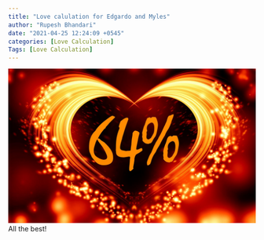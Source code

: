 ```yaml
---
title: "Love calulation for Edgardo and Myles"
author: "Rupesh Bhandari"
date: "2021-04-25 12:24:09 +0545"
categories: [Love Calculation]
Tags: [Love Calculation]
---
```


![Match Picture](/assets/img/lovecal/Edgardo-Myles.jpg)
All the best!
    